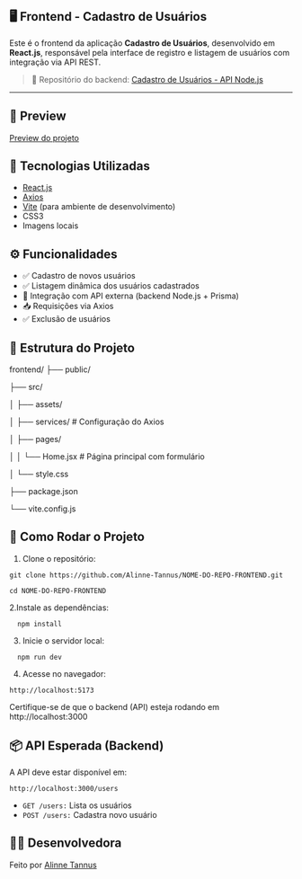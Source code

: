 🖥️ Frontend - Cadastro de Usuários
------------------------------

Este é o frontend da aplicação **Cadastro de Usuários**, desenvolvido em **React.js**, responsável pela interface de registro e listagem de usuários com integração via API REST.

> 🔗 Repositório do backend: [Cadastro de Usuários - API Node.js](https://github.com/Alinne-Tannus/api-cadastro-de-usuarios)

---

📸 Preview
---------------------------------

[Preview do projeto](https://cadastro-de-usuarios-livid.vercel.app)


🚀 Tecnologias Utilizadas
-----------------------------

- [React.js](https://reactjs.org/)
- [Axios](https://axios-http.com/)
- [Vite](https://vitejs.dev/) (para ambiente de desenvolvimento)
- CSS3
- Imagens locais


⚙️ Funcionalidades
---------------------

- ✅ Cadastro de novos usuários
- ✅ Listagem dinâmica dos usuários cadastrados
- 🔄 Integração com API externa (backend Node.js + Prisma)
- 📥 Requisições via Axios
- ✅ Exclusão de usuários 


🧠 Estrutura do Projeto
-------------
frontend/
├── public/

├── src/

│ ├── assets/

│ ├── services/ # Configuração do Axios

│ ├── pages/

│ │ └── Home.jsx # Página principal com formulário

│ └── style.css

├── package.json

└── vite.config.js


📝 Como Rodar o Projeto
-----------------------
1. Clone o repositório:
   
```
git clone https://github.com/Alinne-Tannus/NOME-DO-REPO-FRONTEND.git

cd NOME-DO-REPO-FRONTEND
```

2.Instale as dependências:

```
  npm install
```

3. Inicie o servidor local:
```
  npm run dev
```
   
4. Acesse no navegador:

```
http://localhost:5173
```

Certifique-se de que o backend (API) esteja rodando em http://localhost:3000

📦 API Esperada (Backend)
------

A API deve estar disponível em:

```
http://localhost:3000/users
```


- `GET /users:` Lista os usuários
- `POST /users:` Cadastra novo usuário

🙋‍♀️ Desenvolvedora
-----------------
Feito por [Alinne Tannus](https://github.com/Alinne-Tannus)


